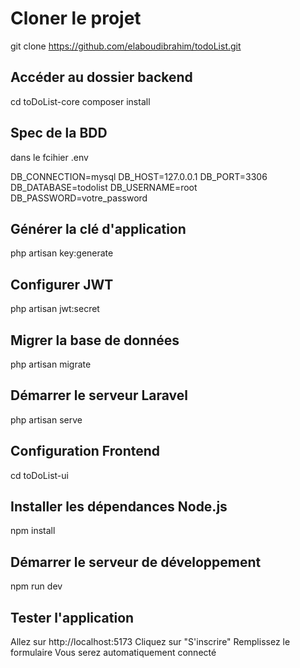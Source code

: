 #  Cloner le projet

git clone https://github.com/elaboudibrahim/todoList.git
## Accéder au dossier backend
cd  toDoList-core
composer install

## Spec de la BDD
dans le fcihier .env

DB_CONNECTION=mysql
DB_HOST=127.0.0.1
DB_PORT=3306
DB_DATABASE=todolist
DB_USERNAME=root
DB_PASSWORD=votre_password
## Générer la clé d'application
php artisan key:generate
## Configurer JWT
php artisan jwt:secret
## Migrer la base de données
php artisan migrate
## Démarrer le serveur Laravel
php artisan serve

## #############################################################################################
## Configuration Frontend

cd toDoList-ui

## Installer les dépendances Node.js
npm install

## Démarrer le serveur de développement
npm run dev

## Tester l'application
Allez sur http://localhost:5173
Cliquez sur "S'inscrire"
Remplissez le formulaire
Vous serez automatiquement connecté
